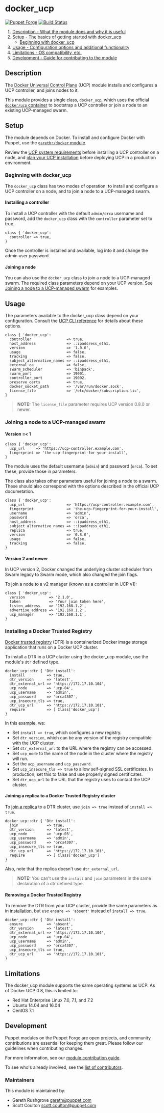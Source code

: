 # docker_ucp

[![Puppet
Forge](http://img.shields.io/puppetforge/v/puppetlabs/docker_ucp.svg)](https://forge.puppetlabs.com/puppetlabs/docker_ucp)
[![Build
Status](https://travis-ci.org/puppetlabs/puppetlabs-docker_ucp.svg?branch=master)](https://travis-ci.org/puppetlabs/puppetlabs-docker_ucp)

1.  [Description - What the module does and why it is useful](#description)
2.  [Setup - The basics of getting started with docker_ucp](#setup)
    -  [Beginning with docker_ucp](#beginning-with-docker-ucp)
3.  [Usage - Configuration options and additional functionality](#usage)
4.  [Limitations - OS compatibility, etc.](#limitations)
5.  [Development - Guide for contributing to the module](#development)

## Description

The [Docker Universal Control
Plane](https://www.docker.com/products/docker-universal-control-plane) (UCP)
module installs and configures a UCP controller, and joins nodes to it.

This module provides a single class, `docker_ucp`, which uses the
official [`docker/ucp` container](https://hub.docker.com/r/docker/ucp/) to
bootstrap a UCP controller or join a node to an existing UCP-managed swarm.

## Setup

The module depends on Docker. To install and configure Docker with Puppet, use
the [`garethr/docker` module](https://forge.puppet.com/garethr/docker).

Review the
[UCP system requirements](https://docs.docker.com/datacenter/ucp/2.1/guides/admin/install/system-requirements/)
before installing a UCP controller on a node, and
[plan your UCP installation](https://docs.docker.com/datacenter/ucp/2.1/guides/admin/install/plan-installation/)
before deploying UCP in a production environment.

### Beginning with docker_ucp

The `docker_ucp` class has two modes of operation: to install and configure a
UCP controller on a node, and to join a node to a UCP-managed swarm.

#### Installing a controller

To install a UCP controller with the default `admin/orca` username and password,
add the `docker_ucp` class with the `controller` parameter set to true.

```puppet
class { 'docker_ucp':
  controller => true,
}
```

Once the controller is installed and available, log into it and change the admin user
password.

#### Joining a node

You can also use the `docker_ucp` class to join a node to a UCP-managed swarm.
The required class parameters depend on your UCP version. See
[Joining a node to a UCP-managed swarm](#joining-a-node-to-a-UCP-managed-swarm)
for examples.

## Usage

The parameters available to the docker_ucp class depend on your configuration. Consult the
[UCP CLI reference](https://docs.docker.com/datacenter/ucp/2.2/reference/cli/install/) for
details about these options.

```puppet
class { 'docker_ucp':
  controller                => true,
  host_address              => ::ipaddress_eth1,
  version                   => '1.0.0',
  usage                     => false,
  tracking                  => false,
  subject_alternative_names => ::ipaddress_eth1,
  external_ca               => false,
  swarm_scheduler           => 'binpack',
  swarm_port                => 19001,
  controller_port           => 19002,
  preserve_certs            => true,
  docker_socket_path        => '/var/run/docker.sock',
  license_file              => '/etc/docker/subscription.lic',
}
```

> **NOTE:** The `license_file` parameter requires UCP version 0.8.0 or newer.

### Joining a node to a UCP-managed swarm

#### Version =< 1

```puppet
class { 'docker_ucp':
  ucp_url     => 'https://ucp-controller.example.com',
  fingerprint => 'the-ucp-fingerprint-for-your-install',
}
```

The module uses the default username (`admin`) and password (`orca`). To set these,
provide those in parameters.

The class also takes other parameters useful for joining a node to a swarm. These should
also correspond with the options described in the official UCP documetation.

```puppet
class { 'docker_ucp':
  ucp_url                   => 'https://ucp-controller.example.com',
  fingerprint               => 'the-ucp-fingerprint-for-your-install',
  username                  => 'admin',
  password                  => 'orca',
  host_address              => ::ipaddress_eth1,
  subject_alternative_names => ::ipaddress_eth1,
  replica                   => true,
  version                   => '0.8.0',
  usage                     => false,
  tracking                  => false,
}
```

#### Version 2 and newer

In UCP version 2, Docker changed the underlying cluster scheduler from Swarm legacy to
Swarm mode, which also changed the join flags.

To join a node to a v2 manager (known as a controller in UCP v1):

```puppet
class { 'docker_ucp':
  version           => '2.1.0',
  token             => 'Your join token here',
  listen_address    => '192.168.1.2',
  advertise_address => '192.168.1.2',
  ucp_manager       => '192.168.1.1',
}
```

### Installing a Docker Trusted Registry

[Docker trusted registry](https://docs.docker.com/datacenter/dtr/2.2/guides/)
(DTR) is a containerized Docker image storage application that runs on a Docker UCP
cluster.

To install a DTR in a UCP cluster using the docker_ucp module, use the module's `dtr`
defined type.

```puppet
docker_ucp::dtr { 'Dtr install':
  install          => true,
  dtr_version      => 'latest',
  dtr_external_url => 'https://172.17.10.104',
  ucp_node         => 'ucp-04',
  ucp_username     => 'admin',
  ucp_password     => 'orca4307',
  ucp_insecure_tls => true,
  dtr_ucp_url      => 'https://172.17.10.101',
  require          => [ Class['docker_ucp']
}
```

In this example, we:

-   Set `install => true`, which configures a new registry.
-   Set `dtr_version`, which can be any version of the registry compatible with the UCP
    cluster.
-   Set `dtr_external_url` to the URL where the registry can be accessed.
-   Set `ucp_node` to the name of the node in the cluster where the registry will run.
-   Set the `ucp_username` and `ucp_password`.
-   Set `ucp_insecure_tls => true` to allow self-signed SSL certificates. In production,
    set this to false and use properly signed certificates.
-   Set `dtr_ucp_url` to the URL that the registry uses to contact the UCP cluster.

#### Joining a replica to a Docker Trusted Registry cluster

To
[join a replica](https://docs.docker.com/datacenter/dtr/2.2/guides/admin/install/#step-5-configure-dtr#step-7-join-replicas-to-the-cluster)
to a DTR cluster, use `join => true` instead of `install => true`.

```puppet
docker_ucp::dtr { 'Dtr install':
  join             => true,
  dtr_version      => 'latest',
  ucp_node         => 'ucp-03',
  ucp_username     => 'admin',
  ucp_password     => 'orca4307',
  ucp_insecure_tls => true,
  dtr_ucp_url      => 'https://172.17.10.101',
  require          => [ Class['docker_ucp']
}
```

Also, note that the replica doesn't use `dtr_external_url`.

> **NOTE:** You can't use the `install` and `join` parameters in the same declaration of
> a dtr defined type.

#### Removing a Docker Trusted Registry

To remove the DTR from your UCP cluster, provide the same parameters as in
[installation](#installing-a-docker-trusted-registry), but use `ensure => 'absent'`
instead of `install => true`.

```puppet
docker_ucp::dtr { 'Dtr install':
  ensure           => 'absent',
  dtr_version      => 'latest',
  dtr_external_url => 'https://172.17.10.104',
  ucp_node         => 'ucp-04',
  ucp_username     => 'admin',
  ucp_password     => 'orca4307',
  ucp_insecure_tls => true,
  dtr_ucp_url      => 'https://172.17.10.101',
}
```

## Limitations

The docker_ucp module supports the same operating systems as UCP. As of Docker UCP 0.8,
this is limited to:

-   Red Hat Enterprise Linux 7.0, 7.1, and 7.2
-   Ubuntu 14.04 and 16.04
-   CentOS 7.1

## Development

Puppet modules on the Puppet Forge are open projects, and community contributions are
essential for keeping them great. Please follow our guidelines when contributing changes.

For more information, see our
[module contribution guide](https://docs.puppet.com/forge/contributing.html).

To see who's already involved, see the
[list of contributors](https://github.com/puppetlabs/puppetlabs-docker_platform/graphs/contributors).

### Maintainers

This module is maintained by:

-   Gareth Rushgrove <gareth@puppet.com>
-   Scott Coulton <scott.coulton@puppet.com>